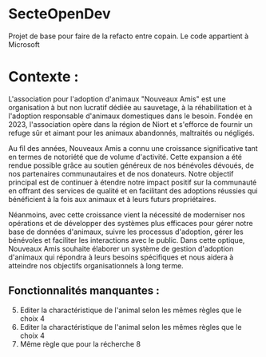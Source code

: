 # SecteOpenDev
 Projet de base pour faire de la refacto entre copain. Le code appartient à Microsoft
 
# Contexte :
L'association pour l'adoption d'animaux "Nouveaux Amis" est une organisation à but non lucratif dédiée au sauvetage, à la réhabilitation et à l'adoption responsable d'animaux domestiques dans le besoin. Fondée en 2023, l'association opère dans la région de Niort et s'efforce de fournir un refuge sûr et aimant pour les animaux abandonnés, maltraités ou négligés.

Au fil des années, Nouveaux Amis a connu une croissance significative tant en termes de notoriété que de volume d'activité. Cette expansion a été rendue possible grâce au soutien généreux de nos bénévoles dévoués, de nos partenaires communautaires et de nos donateurs. Notre objectif principal est de continuer à étendre notre impact positif sur la communauté en offrant des services de qualité et en facilitant des adoptions réussies qui bénéficient à la fois aux animaux et à leurs futurs propriétaires.

Néanmoins, avec cette croissance vient la nécessité de moderniser nos opérations et de développer des systèmes plus efficaces pour gérer notre base de données d'animaux, suivre les processus d'adoption, gérer les bénévoles et faciliter les interactions avec le public. Dans cette optique, Nouveaux Amis souhaite élaborer un système de gestion d'adoption d'animaux qui répondra à leurs besoins spécifiques et nous aidera à atteindre nos objectifs organisationnels à long terme.


## Fonctionnalités manquantes :
5. Editer la charactéristique de l'animal selon les mêmes règles que le choix 4
6. Editer la charactéristique de l'animal selon les mêmes règles que le choix 4
7. Même règle que pour la récherche 8

